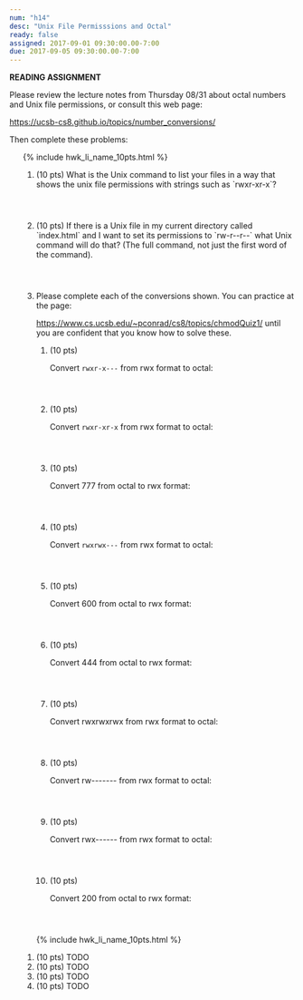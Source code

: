 ```yaml
---
num: "h14"
desc: "Unix File Permisssions and Octal"
ready: false
assigned: 2017-09-01 09:30:00.00-7:00
due: 2017-09-05 09:30:00.00-7:00
---
```


<b>READING ASSIGNMENT</b>

Please review the lecture notes from Thursday 08/31 about octal numbers and Unix file permissions, or
consult this web page:

<https://ucsb-cs8.github.io/topics/number_conversions/>

Then complete these problems:


<ol>

{% include hwk_li_name_10pts.html %}


<ol>

<li markdown="1" style="margin-bottom:4em;"> (10 pts) 
What is the Unix command to list your files in a way that shows the unix file permissions
with strings such as `rwxr-xr-x`?

</li>

<li markdown="1" style="margin-bottom:4em;"> (10 pts) If there is a Unix file in my current directory called `index.html` and I want to set its permissions to `rw-r--r--` 
what Unix command will do that? (The full command, not just the first word of the command).
<div class="pagebreak">
</div>
</li>



<li> Please complete each of the conversions shown.   You can practice at the page:

<https://www.cs.ucsb.edu/~pconrad/cs8/topics/chmodQuiz1/> until you are confident that you know how to solve these.

<ol>

<li markdown="1" style="margin-bottom:4em;"> (10 pts) 

Convert `rwxr-x---` from rwx format to octal:	

</li>
<li markdown="1" style="margin-bottom:4em;"> (10 pts) 

Convert `rwxr-xr-x` from rwx format to octal:	

</li>
<li markdown="1" style="margin-bottom:4em;"> (10 pts) 

Convert 777 from octal to rwx format:	

</li>
<li markdown="1" style="margin-bottom:4em;"> (10 pts) 

Convert `rwxrwx---` from rwx format to octal:	

</li>
<li markdown="1" style="margin-bottom:4em;"> (10 pts) 

Convert 600 from octal to rwx format:	

</li>
<li markdown="1" style="margin-bottom:4em;"> (10 pts) 


Convert 444 from octal to rwx format:	

</li>
<li markdown="1" style="margin-bottom:4em;"> (10 pts) 


Convert rwxrwxrwx from rwx format to octal:	

</li>
<li markdown="1" style="margin-bottom:4em;"> (10 pts) 

Convert rw------- from rwx format to octal:	

</li>
<li markdown="1" style="margin-bottom:4em;"> (10 pts) 

Convert rwx------ from rwx format to octal:	

</li>
<li markdown="1" style="margin-bottom:4em;"> (10 pts) 

Convert 200 from octal to rwx format:

</li>
</ol>
</li>

</ol>



<ol>

{% include hwk_li_name_10pts.html %}

<li> (10 pts) TODO </li>

<li> (10 pts) TODO
<div class="pagebreak">
</div>
</li>

<li> (10 pts) TODO </li>

<li> (10 pts) TODO </li>

</ol>

